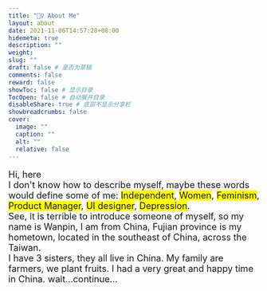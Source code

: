 ```yaml
---
title: "🙋‍♀️ About Me"
layout: about
date: 2021-11-06T14:57:28+08:00
hidemeta: true
description: ""
weight:
slug: ""
draft: false # 是否为草稿
comments: false
reward: false
showToc: false # 显示目录
TocOpen: false # 自动展开目录
disableShare: true # 底部不显示分享栏
showbreadcrumbs: false
cover:
  image: ""
  caption: ""
  alt: ""
  relative: false
---
```


<p style="font-size: 18px;">
  Hi, here<br>
  I don't know how to describe myself, maybe these words would define some of me: 
  <span style="background-color: yellow;">Independent</span>, 
  <span style="background-color: yellow;">Women</span>, 
  <span style="background-color: yellow;">Feminism</span>, 
  <span style="background-color: yellow;">Product Manager</span>, 
  <span style="background-color: yellow;">UI designer</span>, 
  <span style="background-color: yellow;">Depression</span>.
  <br>
  See, it is terrible to introduce someone of myself, so my name is Wanpin, I am from China, Fujian province is my hometown, located in the southeast of China, across the Taiwan.<br>
  I have 3 sisters, they all live in China. My family are farmers, we plant fruits. I had a very great and happy time in China.
  wait...continue...
</p>

<!-- |             |                        |
| ----------- | ---------------------- |
| Name:       | Wan                |
| Profession: | PM、UI、UX、programmer |
| Sport:      | Hiking、Walking        | -->
